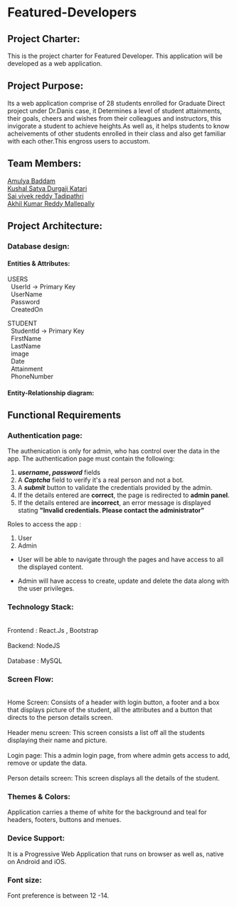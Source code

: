 # Featured-Developers
## Project Charter:
This is the project charter for Featured Developer. This application will be developed as a web application. 
## Project Purpose:
Its a web application comprise of 28 students enrolled for Graduate Direct project under Dr.Danis case, it Determines a level of student attainments, their goals, cheers and wishes from their colleagues and instructors, this invigorate a student to achieve heights.As well as, it helps students to know acheivements of other students enrolled in their class and also get familiar with each other.This engross users to accustom.
## Team Members:
 [Amulya Baddam](https://github.com/amulyareddybaddam)</br>
 [Kushal Satya Durgaji Katari](https://github.com/kushalkatari)</br>
 [Sai vivek reddy Tadipathri](https://github.com/vivektadiparthi)</br>
 [Akhil Kumar Reddy Mallepally](https://github.com/akhilmallepally/)</br>
## Project Architecture:

### Database design:
#### Entities & Attributes:
 USERS</br>
 &nbsp; UserId        ->    Primary Key</br>
 &nbsp; UserName</br>
 &nbsp; Password</br>
 &nbsp; CreatedOn</br>

STUDENT</br>
  &nbsp; StudentId     ->    Primary Key</br>
  &nbsp; FirstName</br>
  &nbsp; LastName</br>
  &nbsp; image</br>
  &nbsp; Date</br>
  &nbsp; Attainment</br>
  &nbsp; PhoneNumber</br>
#### Entity-Relationship diagram:

## Functional Requirements

### Authentication page:
The authenication is only for admin, who has control over the data in the app. The authentication page must contain the following:

1. <b>*username*, *password*</b> fields
2. A <b>*Captcha*</b> field to verify it's a real person and not a bot.
3. A <b>*submit*</b> button to validate the credentials provided by the admin.
4. If the details entered are <b>correct</b>, the page is redirected to <b>admin panel</b>.
5. If the details entered are <b>incorrect</b>, an error message is displayed stating <b>"Invalid credentials. Please contact the administrator"</b>

Roles to access the app : 
1. User
2. Admin

* User will be able to navigate through the pages and have access to all the displayed content.

* Admin will have access to create, update and delete the data along with the user privileges.
### Technology Stack:
<br>Frontend : React.Js , Bootstrap</br>
<br>Backend: NodeJS</br>
<br>Database : MySQL</br>

### Screen Flow:
<br>Home Screen: Consists of a header with login button, a footer and a box that displays picture of the student, all the attributes and a button that directs to the person details screen.</br>
<br>Header menu screen: This screen consists a list off all the students displaying their name and picture.</br>
<br>Login page: This a admin login page, from where admin gets access to add, remove or update the data.</br>
<br>Person details screen: This screen displays all the details of the student.</br>
### Themes & Colors: 
Application carries a theme of white for the background and teal for headers, footers, buttons and menues.
### Device Support:
It is a Progressive Web Application that runs on browser as well as, native on Android and iOS.
### Font size: 
Font preference  is between 12 -14.


